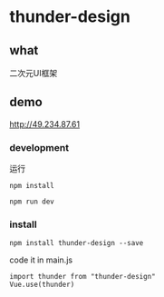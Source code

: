 # thunder-design

## what
二次元UI框架

## demo
http://49.234.87.61

### development
运行
```
npm install
```
```
npm run dev
```

### install
```
npm install thunder-design --save
```
code it in main.js
```
import thunder from "thunder-design"
Vue.use(thunder)
```
